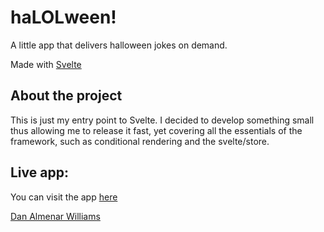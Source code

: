 # haLOLween!

A little app that delivers halloween jokes on demand.

Made with [Svelte](https://svelte.dev)

## About the project
This is just my entry point to Svelte. I decided to develop something small thus allowing me to release it fast, yet covering all the essentials of the framework, such as conditional rendering and the svelte/store.

## Live app:
You can visit the app [here](https://halolween-dbecc.web.app/)


[Dan Almenar Williams](https://danielalmenar.com)